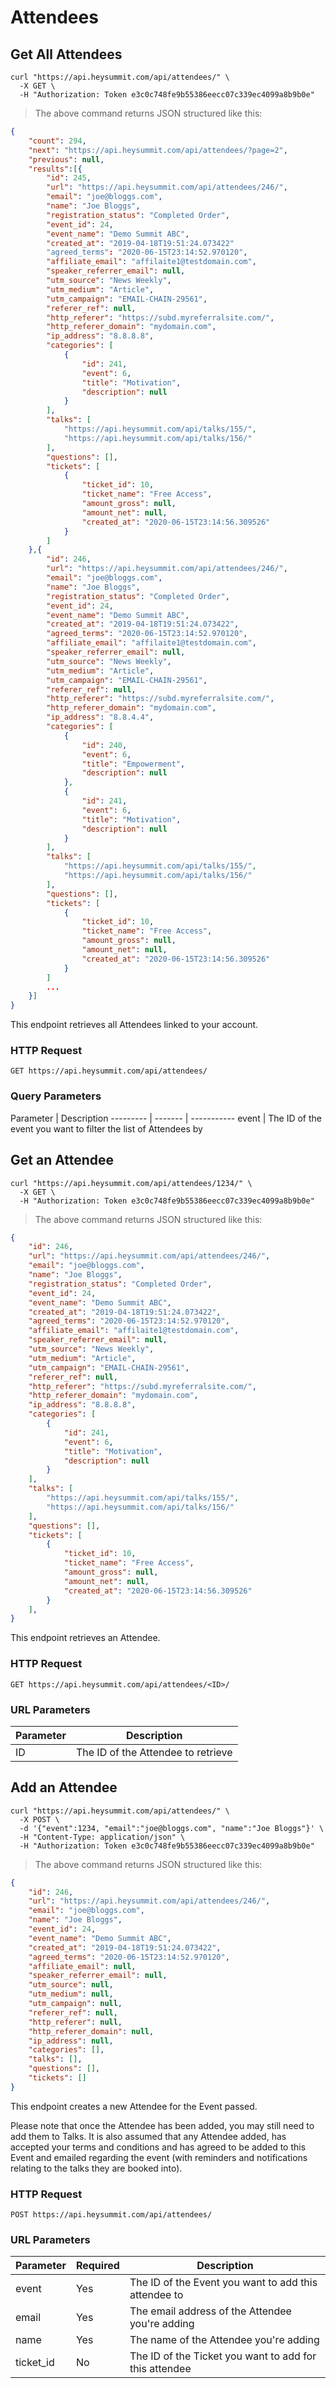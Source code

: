 # Attendees

## Get All Attendees

```shell
curl "https://api.heysummit.com/api/attendees/" \
  -X GET \
  -H "Authorization: Token e3c0c748fe9b55386eecc07c339ec4099a8b9b0e"
```

> The above command returns JSON structured like this:

```json
{
    "count": 294,
    "next": "https://api.heysummit.com/api/attendees/?page=2",
    "previous": null,
    "results":[{
        "id": 245,
        "url": "https://api.heysummit.com/api/attendees/246/",
        "email": "joe@bloggs.com",
        "name": "Joe Bloggs",
        "registration_status": "Completed Order",
        "event_id": 24,
        "event_name": "Demo Summit ABC",
        "created_at": "2019-04-18T19:51:24.073422"
        "agreed_terms": "2020-06-15T23:14:52.970120",
        "affiliate_email": "affilaite1@testdomain.com",
        "speaker_referrer_email": null,
        "utm_source": "News Weekly",
        "utm_medium": "Article",
        "utm_campaign": "EMAIL-CHAIN-29561",
        "referer_ref": null,
        "http_referer": "https://subd.myreferralsite.com/",
        "http_referer_domain": "mydomain.com",
        "ip_address": "8.8.8.8",
        "categories": [
            {
                "id": 241,
                "event": 6,
                "title": "Motivation",
                "description": null
            }
        ],
        "talks": [
            "https://api.heysummit.com/api/talks/155/",
            "https://api.heysummit.com/api/talks/156/"
        ],
        "questions": [],
        "tickets": [
            {
                "ticket_id": 10,
                "ticket_name": "Free Access",
                "amount_gross": null,
                "amount_net": null,
                "created_at": "2020-06-15T23:14:56.309526"
            }
        ]
    },{
        "id": 246,
        "url": "https://api.heysummit.com/api/attendees/246/",
        "email": "joe@bloggs.com",
        "name": "Joe Bloggs",
        "registration_status": "Completed Order",
        "event_id": 24,
        "event_name": "Demo Summit ABC",
        "created_at": "2019-04-18T19:51:24.073422",
        "agreed_terms": "2020-06-15T23:14:52.970120",
        "affiliate_email": "affilaite1@testdomain.com",
        "speaker_referrer_email": null,
        "utm_source": "News Weekly",
        "utm_medium": "Article",
        "utm_campaign": "EMAIL-CHAIN-29561",
        "referer_ref": null,
        "http_referer": "https://subd.myreferralsite.com/",
        "http_referer_domain": "mydomain.com",
        "ip_address": "8.8.4.4",
        "categories": [
            {
                "id": 240,
                "event": 6,
                "title": "Empowerment",
                "description": null
            },
            {
                "id": 241,
                "event": 6,
                "title": "Motivation",
                "description": null
            }
        ],
        "talks": [
            "https://api.heysummit.com/api/talks/155/",
            "https://api.heysummit.com/api/talks/156/"
        ],
        "questions": [],
        "tickets": [
            {
                "ticket_id": 10,
                "ticket_name": "Free Access",
                "amount_gross": null,
                "amount_net": null,
                "created_at": "2020-06-15T23:14:56.309526"
            }
        ]
        ...
    }]
}
```

This endpoint retrieves all Attendees linked to your account.

### HTTP Request

`GET https://api.heysummit.com/api/attendees/`

### Query Parameters

Parameter | Description
--------- | ------- | -----------
event | The ID of the event you want to filter the list of Attendees by

## Get an Attendee

```shell
curl "https://api.heysummit.com/api/attendees/1234/" \
  -X GET \
  -H "Authorization: Token e3c0c748fe9b55386eecc07c339ec4099a8b9b0e"
```

> The above command returns JSON structured like this:

```json
{
    "id": 246,
    "url": "https://api.heysummit.com/api/attendees/246/",
    "email": "joe@bloggs.com",
    "name": "Joe Bloggs",
    "registration_status": "Completed Order",
    "event_id": 24,
    "event_name": "Demo Summit ABC",
    "created_at": "2019-04-18T19:51:24.073422",
    "agreed_terms": "2020-06-15T23:14:52.970120",
    "affiliate_email": "affilaite1@testdomain.com",
    "speaker_referrer_email": null,
    "utm_source": "News Weekly",
    "utm_medium": "Article",
    "utm_campaign": "EMAIL-CHAIN-29561",
    "referer_ref": null,
    "http_referer": "https://subd.myreferralsite.com/",
    "http_referer_domain": "mydomain.com",
    "ip_address": "8.8.8.8",
    "categories": [
        {
            "id": 241,
            "event": 6,
            "title": "Motivation",
            "description": null
        }
    ],
    "talks": [
        "https://api.heysummit.com/api/talks/155/",
        "https://api.heysummit.com/api/talks/156/"
    ],
    "questions": [],
    "tickets": [
        {
            "ticket_id": 10,
            "ticket_name": "Free Access",
            "amount_gross": null,
            "amount_net": null,
            "created_at": "2020-06-15T23:14:56.309526"
        }
    ],
}
```

This endpoint retrieves an Attendee.

### HTTP Request

`GET https://api.heysummit.com/api/attendees/<ID>/`

### URL Parameters

Parameter | Description
--------- | -----------
ID | The ID of the Attendee to retrieve

## Add an Attendee


```shell
curl "https://api.heysummit.com/api/attendees/" \
  -X POST \
  -d '{"event":1234, "email":"joe@bloggs.com", "name":"Joe Bloggs"}' \
  -H "Content-Type: application/json" \
  -H "Authorization: Token e3c0c748fe9b55386eecc07c339ec4099a8b9b0e"
```

> The above command returns JSON structured like this:

```json
{
    "id": 246,
    "url": "https://api.heysummit.com/api/attendees/246/",
    "email": "joe@bloggs.com",
    "name": "Joe Bloggs",
    "event_id": 24,
    "event_name": "Demo Summit ABC",
    "created_at": "2019-04-18T19:51:24.073422",
    "agreed_terms": "2020-06-15T23:14:52.970120",
    "affiliate_email": null,
    "speaker_referrer_email": null,
    "utm_source": null,
    "utm_medium": null,
    "utm_campaign": null,
    "referer_ref": null,
    "http_referer": null,
    "http_referer_domain": null,
    "ip_address": null,
    "categories": [],
    "talks": [],
    "questions": [],
    "tickets": []
}
```

This endpoint creates a new Attendee for the Event passed.

<aside class="warning">Please note that once the Attendee has been added, you may still need to add them to Talks. It is also assumed that any Attendee added, has accepted your terms and conditions and has agreed to be added to this Event and emailed regarding the event (with reminders and notifications relating to the talks they are booked into).</aside>


### HTTP Request

`POST https://api.heysummit.com/api/attendees/`

### URL Parameters

Parameter | Required | Description
--------- | ----------- | -----------
event | Yes | The ID of the Event you want to add this attendee to
email | Yes | The email address of the Attendee you're adding
name | Yes | The name of the Attendee you're adding
ticket_id | No | The ID of the Ticket you want to add for this attendee
